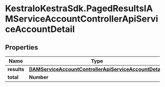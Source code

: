 # KestraIoKestraSdk.PagedResultsIAMServiceAccountControllerApiServiceAccountDetail

## Properties

Name | Type | Description | Notes
------------ | ------------- | ------------- | -------------
**results** | [**[IAMServiceAccountControllerApiServiceAccountDetail]**](IAMServiceAccountControllerApiServiceAccountDetail.md) |  | 
**total** | **Number** |  | 


